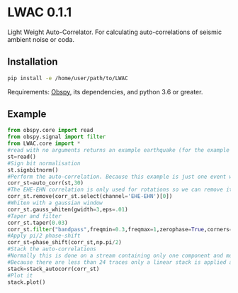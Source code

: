 # LWAC 0.1.1
Light Weight Auto-Correlator. For calculating auto-correlations of seismic ambient noise or coda. 

## Installation

```bash
pip install -e /home/user/path/to/LWAC
```

Requirements: [Obspy](https://docs.obspy.org/), its dependencies, and python 3.6 or greater. 

## Example

```python
from obspy.core import read
from obspy.signal import filter
from LWAC.core import *
#read with no arguments returns an example earthquake (for the example we ignore the actual content). We assume that the response has been removed
st=read()
#Sign bit normalisation
st.signbitnorm()
#Perform the auto-correlation. Because this example is just one event we adjust the window size to the duration of the trace
corr_st=auto_corr(st,30)
#The EHE-EHN correlation is only used for rotations so we can remove it
corr_st.remove(corr_st.select(channel='EHE-EHN')[0])
#Whiten with a gaussian window
corr_st.gauss_whiten(gwidth=3,eps=.01)
#Taper and filter
corr_st.taper(0.03)
corr_st.filter("bandpass",freqmin=0.3,freqmax=1,zerophase=True,corners=4)
#Apply pi/2 phase-shift
corr_st=phase_shift(corr_st,np.pi/2)
#Stack the auto-correlations
#Normally this is done on a stream containing only one component and more than three traces
#Because there are less than 24 traces only a linear stack is applied and the mirrored part of the trace is removed
stack=stack_autocorr(corr_st)
#Plot it
stack.plot()
```